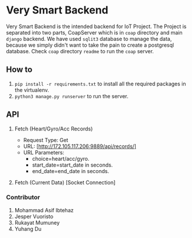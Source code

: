 # Very Smart Backend

Very Smart Backend is the intended backend for IoT Project. The Project is separated into two parts, CoapServer which is in `coap` directory and main `django` backend. We have used `sqlit3` database to manage the data, because we simply didn't want to take the pain to create a postgresql database. Check `coap` directory `readme` to run the `coap` server.

## How to

1. `pip install -r requirements.txt` to install all the required packages in the virtualenv.
2. `python3 manage.py runserver` to run the server.

## API

1. Fetch (Heart/Gyro/Acc Records)
    * Request Type: Get
    * URL: [http://172.105.117.206:9889/api/records/]
    * URL Parameters:
        * choice=heart/acc/gyro.
        * start_date=start_date in seconds.
        * end_date=end_date in seconds.

2. Fetch (Current Data) [Socket Connection]

### Contributor

1. Mohammad Asif Ibtehaz
2. Jesper Vuoristo
3. Rukayat Mumuney
4. Yuhang Du
